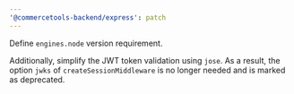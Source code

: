 ```yaml
---
'@commercetools-backend/express': patch
---
```


Define `engines.node` version requirement.

Additionally, simplify the JWT token validation using `jose`. As a result, the option `jwks` of `createSessionMiddleware` is no longer needed and is marked as deprecated.
